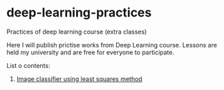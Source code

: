# deep-learning-practices
Practices of deep learning course (extra classes)


Here I will publish prictise works from Deep Learning course. Lessons are held my university and are free for everyone to participate.


List o contents:

1. [Image classifier using least squares method](https://github.com/AstiaSun/deep-learning-practices/blob/master/practise1/Practice1.ipynb)
